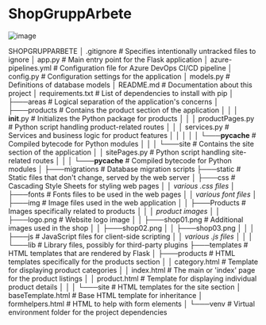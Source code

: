 # ShopGruppArbete
![image](https://user-images.githubusercontent.com/325316/217481437-4aed242b-2626-46bd-a338-03d7ceb4c156.png)


SHOPGRUPPARBETE
│   .gitignore               # Specifies intentionally untracked files to ignore
│   app.py                   # Main entry point for the Flask application
│   azure-pipelines.yml      # Configuration file for Azure DevOps CI/CD pipeline
│   config.py                # Configuration settings for the application
│   models.py                # Definitions of database models
│   README.md                # Documentation about this project
│   requirements.txt         # List of dependencies to install with pip
│
├───areas                    # Logical separation of the application's concerns
│   ├───products             # Contains the product section of the application
│   │   │   __init__.py      # Initializes the Python package for products
│   │   │   productPages.py  # Python script handling product-related routes
│   │   │   services.py      # Services and business logic for product features
│   │   │
│   │   └───__pycache__      # Compiled bytecode for Python modules
│   │
│   └───site                 # Contains the site section of the application
│       │   sitePages.py     # Python script handling site-related routes
│       │
│       └───__pycache__      # Compiled bytecode for Python modules
│
├───migrations               # Database migration scripts
├───static                   # Static files that don't change, served by the web server
│   ├───css                  # Cascading Style Sheets for styling web pages
│   │       *various .css files*
│   ├───fonts                # Fonts files to be used in the web pages
│   │       *various font files*
│   ├───img                  # Image files used in the web application
│   │   ├───Products         # Images specifically related to products
│   │   │       *product images*
│   │   ├───logo.png         # Website logo image
│   │   ├───shop01.png       # Additional images used in the shop
│   │   ├───shop02.png
│   │   ├───shop03.png
│   │
│   ├───js                   # JavaScript files for client-side scripting
│   │       *various .js files*
│   │
│   └───lib                  # Library files, possibly for third-party plugins
├───templates                # HTML templates that are rendered by Flask
│   ├───products             # HTML templates specifically for the products section
│   │       category.html    # Template for displaying product categories
│   │       index.html       # The main or 'index' page for the product listings
│   │       product.html     # Template for displaying individual product details
│   │
│   └───site                 # HTML templates for the site section
│           baseTemplate.html # Base HTML template for inheritance
│           formhelpers.html  # HTML to help with form elements
│
└───venv                     # Virtual environment folder for the project dependencies
